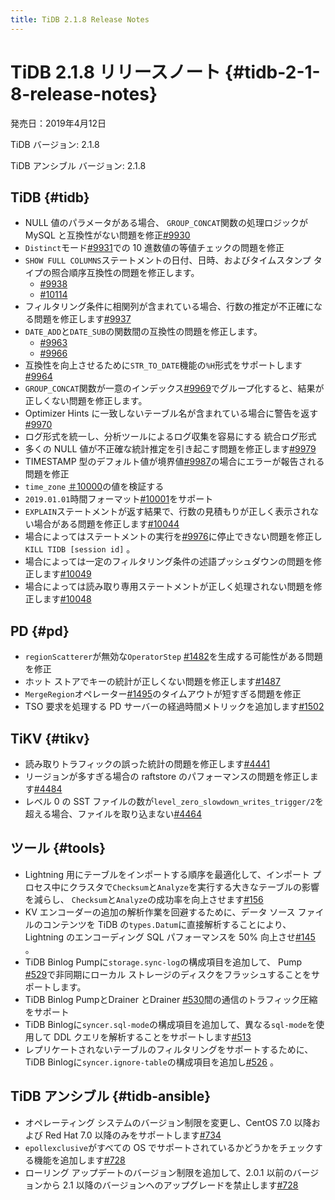 ```yaml
---
title: TiDB 2.1.8 Release Notes
---
```


# TiDB 2.1.8 リリースノート {#tidb-2-1-8-release-notes}

発売日：2019年4月12日

TiDB バージョン: 2.1.8

TiDB アンシブル バージョン: 2.1.8

## TiDB {#tidb}

-   NULL 値のパラメータがある場合、 `GROUP_CONCAT`関数の処理ロジックが MySQL と互換性がない問題を修正[#9930](https://github.com/pingcap/tidb/pull/9930)
-   `Distinct`モード[#9931](https://github.com/pingcap/tidb/pull/9931)での 10 進数値の等値チェックの問題を修正
-   `SHOW FULL COLUMNS`ステートメントの日付、日時、およびタイムスタンプ タイプの照合順序互換性の問題を修正します。
    -   [#9938](https://github.com/pingcap/tidb/pull/9938)
    -   [#10114](https://github.com/pingcap/tidb/pull/10114)
-   フィルタリング条件に相関列が含まれている場合、行数の推定が不正確になる問題を修正します[#9937](https://github.com/pingcap/tidb/pull/9937)
-   `DATE_ADD`と`DATE_SUB`の関数間の互換性の問題を修正します。
    -   [#9963](https://github.com/pingcap/tidb/pull/9963)
    -   [#9966](https://github.com/pingcap/tidb/pull/9966)
-   互換性を向上させるために`STR_TO_DATE`機能の`%H`形式をサポートします[#9964](https://github.com/pingcap/tidb/pull/9964)
-   `GROUP_CONCAT`関数が一意のインデックス[#9969](https://github.com/pingcap/tidb/pull/9969)でグループ化すると、結果が正しくない問題を修正します。
-   Optimizer Hints に一致しないテーブル名が含まれている場合に警告を返す[#9970](https://github.com/pingcap/tidb/pull/9970)
-   ログ形式を統一し、分析ツールによるログ収集を容易にする 統合ログ形式
-   多くの NULL 値が不正確な統計推定を引き起こす問題を修正します[#9979](https://github.com/pingcap/tidb/pull/9979)
-   TIMESTAMP 型のデフォルト値が境界値[#9987](https://github.com/pingcap/tidb/pull/9987)の場合にエラーが報告される問題を修正
-   `time_zone` [＃10000](https://github.com/pingcap/tidb/pull/10000)の値を検証する
-   `2019.01.01`時間フォーマット[#10001](https://github.com/pingcap/tidb/pull/10001)をサポート
-   `EXPLAIN`ステートメントが返す結果で、行数の見積もりが正しく表示されない場合がある問題を修正します[#10044](https://github.com/pingcap/tidb/pull/10044)
-   場合によってはステートメントの実行を[#9976](https://github.com/pingcap/tidb/pull/9976)に停止できない問題を修正し`KILL TIDB [session id]` 。
-   場合によっては一定のフィルタリング条件の述語プッシュダウンの問題を修正します[#10049](https://github.com/pingcap/tidb/pull/10049)
-   場合によっては読み取り専用ステートメントが正しく処理されない問題を修正します[#10048](https://github.com/pingcap/tidb/pull/10048)

## PD {#pd}

-   `regionScatterer`が無効な`OperatorStep` [#1482](https://github.com/pingcap/pd/pull/1482)を生成する可能性がある問題を修正
-   ホット ストアでキーの統計が正しくない問題を修正します[#1487](https://github.com/pingcap/pd/pull/1487)
-   `MergeRegion`オペレーター[#1495](https://github.com/pingcap/pd/pull/1495)のタイムアウトが短すぎる問題を修正
-   TSO 要求を処理する PD サーバーの経過時間メトリックを追加します[#1502](https://github.com/pingcap/pd/pull/1502)

## TiKV {#tikv}

-   読み取りトラフィックの誤った統計の問題を修正します[#4441](https://github.com/tikv/tikv/pull/4441)
-   リージョンが多すぎる場合の raftstore のパフォーマンスの問題を修正します[#4484](https://github.com/tikv/tikv/pull/4484)
-   レベル 0 の SST ファイルの数が`level_zero_slowdown_writes_trigger/2`を超える場合、ファイルを取り込まない[#4464](https://github.com/tikv/tikv/pull/4464)

## ツール {#tools}

-   Lightning 用にテーブルをインポートする順序を最適化して、インポート プロセス中にクラスタで`Checksum`と`Analyze`を実行する大きなテーブルの影響を減らし、 `Checksum`と`Analyze`の成功率を向上させます[#156](https://github.com/pingcap/tidb-lightning/pull/156)
-   KV エンコーダーの追加の解析作業を回避するために、データ ソース ファイルのコンテンツを TiDB の`types.Datum`に直接解析することにより、Lightning のエンコーディング SQL パフォーマンスを 50% 向上させ[#145](https://github.com/pingcap/tidb-lightning/pull/145) 。
-   TiDB Binlog Pumpに`storage.sync-log`の構成項目を追加して、 Pump [#529](https://github.com/pingcap/tidb-binlog/pull/529)で非同期にローカル ストレージのディスクをフラッシュすることをサポートします。
-   TiDB Binlog PumpとDrainer とDrainer [#530](https://github.com/pingcap/tidb-binlog/pull/530)間の通信のトラフィック圧縮をサポート
-   TiDB Binlogに`syncer.sql-mode`の構成項目を追加して、異なる`sql-mode`を使用して DDL クエリを解析することをサポートします[#513](https://github.com/pingcap/tidb-binlog/pull/513)
-   レプリケートされないテーブルのフィルタリングをサポートするために、TiDB Binlogに`syncer.ignore-table`の構成項目を追加し[#526](https://github.com/pingcap/tidb-binlog/pull/526) 。

## TiDB アンシブル {#tidb-ansible}

-   オペレーティング システムのバージョン制限を変更し、CentOS 7.0 以降および Red Hat 7.0 以降のみをサポートします[#734](https://github.com/pingcap/tidb-ansible/pull/734)
-   `epollexclusive`がすべての OS でサポートされているかどうかをチェックする機能を追加します[#728](https://github.com/pingcap/tidb-ansible/pull/728)
-   ローリング アップデートのバージョン制限を追加して、2.0.1 以前のバージョンから 2.1 以降のバージョンへのアップグレードを禁止します[#728](https://github.com/pingcap/tidb-ansible/pull/728)
